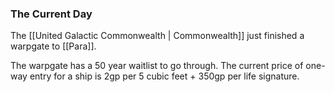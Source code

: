 ### The Current Day

The [[United Galactic Commonwealth | Commonwealth]] just finished a warpgate to [[Para]].

The warpgate has a 50 year waitlist to go through. The current price of one-way entry for a ship is 2gp per 5 cubic feet + 350gp per life signature.